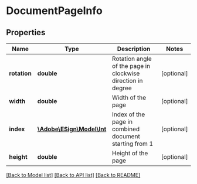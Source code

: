 # DocumentPageInfo

## Properties
Name | Type | Description | Notes
------------ | ------------- | ------------- | -------------
**rotation** | **double** | Rotation angle of the page in clockwise direction in degree | [optional] 
**width** | **double** | Width of the page | [optional] 
**index** | [**\Adobe\ESign\\Model\Int**](Int.md) | Index of the page in combined document starting from 1 | [optional] 
**height** | **double** | Height of the page | [optional] 

[[Back to Model list]](../README.md#documentation-for-models) [[Back to API list]](../README.md#documentation-for-api-endpoints) [[Back to README]](../README.md)


